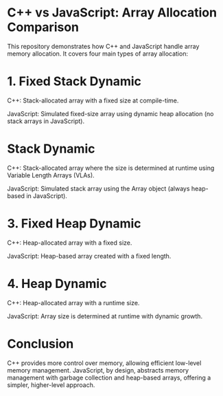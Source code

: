 # C++ vs JavaScript: Array Allocation Comparison

This repository demonstrates how C++ and JavaScript handle array memory allocation. It covers four main types of array allocation:

# 1. Fixed Stack Dynamic

C++: Stack-allocated array with a fixed size at compile-time.

JavaScript: Simulated fixed-size array using dynamic heap allocation (no stack arrays in JavaScript).

# Stack Dynamic

C++: Stack-allocated array where the size is determined at runtime using Variable Length Arrays (VLAs).

JavaScript: Simulated stack array using the Array object (always heap-based in JavaScript).

# 3. Fixed Heap Dynamic

C++: Heap-allocated array with a fixed size.

JavaScript: Heap-based array created with a fixed length.

# 4. Heap Dynamic
C++: Heap-allocated array with a runtime size.

JavaScript: Array size is determined at runtime with dynamic growth.

# Conclusion
C++ provides more control over memory, allowing efficient low-level memory management.
JavaScript, by design, abstracts memory management with garbage collection and heap-based arrays, offering a simpler, higher-level approach.
